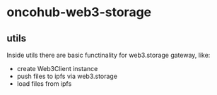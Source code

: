 # oncohub-web3-storage

## utils

Inside utils there are basic functinality for web3.storage gateway, like:
- create Web3Client instance
- push files to ipfs via web3.storage
- load files from ipfs
